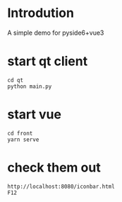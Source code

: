 # Introdution
A simple demo for pyside6+vue3

# start qt client
```
cd qt
python main.py
```


# start vue
```
cd front
yarn serve
```


# check them out
```
http://localhost:8080/iconbar.html
F12 
```